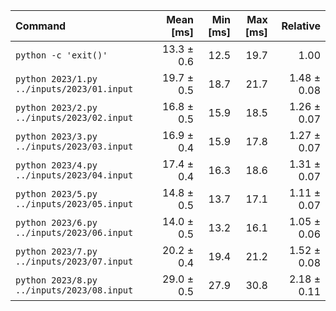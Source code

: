 | Command | Mean [ms] | Min [ms] | Max [ms] | Relative |
|:---|---:|---:|---:|---:|
| `python -c 'exit()'` | 13.3 ± 0.6 | 12.5 | 19.7 | 1.00 |
| `python 2023/1.py ../inputs/2023/01.input` | 19.7 ± 0.5 | 18.7 | 21.7 | 1.48 ± 0.08 |
| `python 2023/2.py ../inputs/2023/02.input` | 16.8 ± 0.5 | 15.9 | 18.5 | 1.26 ± 0.07 |
| `python 2023/3.py ../inputs/2023/03.input` | 16.9 ± 0.4 | 15.9 | 17.8 | 1.27 ± 0.07 |
| `python 2023/4.py ../inputs/2023/04.input` | 17.4 ± 0.4 | 16.3 | 18.6 | 1.31 ± 0.07 |
| `python 2023/5.py ../inputs/2023/05.input` | 14.8 ± 0.5 | 13.7 | 17.1 | 1.11 ± 0.07 |
| `python 2023/6.py ../inputs/2023/06.input` | 14.0 ± 0.5 | 13.2 | 16.1 | 1.05 ± 0.06 |
| `python 2023/7.py ../inputs/2023/07.input` | 20.2 ± 0.4 | 19.4 | 21.2 | 1.52 ± 0.08 |
| `python 2023/8.py ../inputs/2023/08.input` | 29.0 ± 0.5 | 27.9 | 30.8 | 2.18 ± 0.11 |
